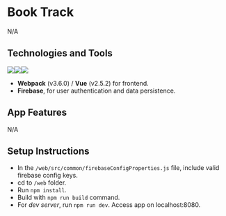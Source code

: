 # Book Track

N/A

## Technologies and Tools
<img src="https://img.shields.io/badge/vuejs%20-%2335495e.svg?&style=for-the-badge&logo=vue.js&logoColor=%234FC08D"/><img src="https://img.shields.io/badge/webpack%20-%238DD6F9.svg?&style=for-the-badge&logo=webpack&logoColor=black"/><img src="https://img.shields.io/badge/firebase%20-%23039BE5.svg?&style=for-the-badge&logo=firebase"/>

- **Webpack** (v3.6.0) / **Vue** (v2.5.2) for frontend.
- **Firebase**, for user authentication and data persistence.

## App Features

N/A

## Setup Instructions

- In the `/web/src/common/firebaseConfigProperties.js` file, include valid firebase config keys.
- cd to `/web` folder.
- Run `npm install`.
- Build with `npm run build` command.
- For *dev server*, run `npm run dev`. Access app on localhost:8080.
